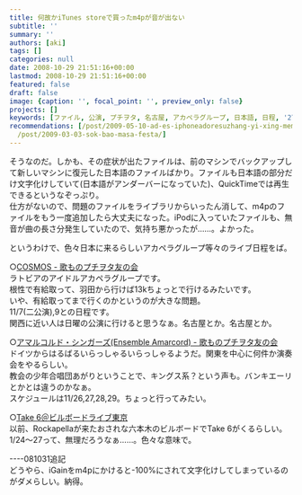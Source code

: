 ```yaml
---
title: 何故かiTunes storeで買ったm4pが音が出ない
subtitle: ''
summary: ''
authors: [aki]
tags: []
categories: null
date: 2008-10-29 21:51:16+00:00
lastmod: 2008-10-29 21:51:16+00:00
featured: false
draft: false
image: {caption: '', focal_point: '', preview_only: false}
projects: []
keywords: [ファイル, 公演, プチヲタ, 名古屋, アカペラグループ, 日本語, 日程, '27', マシン, '11']
recommendations: [/post/2009-05-10-ad-es-iphoneadoresuzhang-yi-xing-memo/, /post/2011-03-03-dropboxgahtmlgong-kai-wojian-dan-nisuru-at-acappella-eventguan-lian-matomesaitozuo-cheng-sitemita/,
  /post/2009-03-03-sok-bao-masa-festa/]
---
```

そうなのだ。しかも、その症状が出たファイルは、前のマシンでバックアップして新しいマシンに復元した日本語のファイルばかり。ファイルも日本語の部分だけ文字化けしていて(日本語がアンダーバーになっていた)、QuickTimeでは再生できるというなぞっぷり。  
仕方がないので、問題のファイルをライブラリからいったん消して、m4pのファイルをもう一度追加したら大丈夫になった。iPodに入っていたファイルも、無音が曲の長さ分発生していたので、気持ち悪かったが……。よかった。  
  
というわけで、色々日本に来るらしいアカペラグループ等々のライブ日程をば。  
  
○[COSMOS - 歌ものプチヲタ友の会](http://d.hatena.ne.jp/maru2004/20081023)  
ラトビアのアイドルアカペラグループです。  
根性で有給取って、羽田から行けば13kちょっとで行けるみたいです。  
いや、有給取ってまで行くのかというのが大きな問題。  
11/7(二公演),9との日程です。  
関西に近い人は日曜の公演に行けると思うなぁ。名古屋とか。名古屋とか。  
  
○[アマルコルド・シンガーズ(Ensemble Amarcord) - 歌ものプチヲタ友の会](http://d.hatena.ne.jp/maru2004/20081024/p1)  
ドイツからはるばるいらっしゃるいらっしゃるようだ。関東を中心に何件か演奏会をやるらしい。  
教会の少年合唱団あがりということで、キングス系？という声も。バンキエーリとかとは違うのかなぁ。  
スケジュールは11/26,27,28,29。ちょっと行ってみたい。  
  
○[Take 6＠ビルボードライブ東京](http://www.billboard-live.com/pg/shop/show/index.php?mode=detail1&event=6658&shop=1)  
以前、Rockapellaが来たおされな六本木のビルボードでTake 6がくるらしい。  
1/24〜27って、無理だろうなぁ……。色々な意味で。  
  
----081031追記  
どうやら、iGainをm4pにかけると-100%にされて文字化けしてしまっているのがダメらしい。納得。



